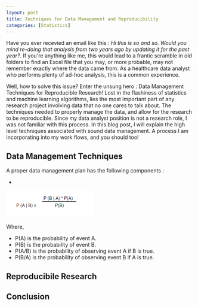 ```yaml
---
layout: post
title: Techniques for Data Management and Reproducibility
categories: [Statistics]
---
```


Have you ever recevied an email like this : *Hi this is so and so.  Would you mind re-doing that analysis from two years ago by updating it for the past year?*.  If you're anything like me, this would lead to a frantic scramble in old folders to find an Excel file that you may, or more probable, may not remember exactly where the data came from.  As a healthcare data analyst who performs plenty of ad-hoc analysis, this is a common experience. 

Well, how to solve this issue?  Enter the unsung hero : Data Management Techniques for Reproducible Research!  Lost in the flashiness of statistics and machine learning algorithms, lies the most important part of any research project involving data that no one cares to talk about. The techniques needed to properly manage the data, and allow for the research to be reproducible. Since my data analyst position is not a research role, I was not familiar with this process.  In this blog post, I will explain the high level techniques associated with sound data management.  A process I am incorporating into my work flows, and you should too! 

## Data Management Techniques

A proper data management plan has the following components : 

* 



<img src="/images/BT_1.PNG"/>

Where,  
* P(A) is the probability of event A.
* P(B) is the probability of event B.
* P(A/B) is the probability of observing event A if B is true.
* P(B/A) is the probability of observing event B if A is true.

## Reproducibile Research

## Conclusion

